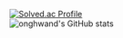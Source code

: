 [![Solved.ac Profile](http://mazassumnida.wtf/api/v2/generate_badge?boj=ldh960)](https://solved.ac/ldh960/)
<br>
![onghwand's GitHub stats](https://github-readme-stats.vercel.app/api?username=onghwand&show_icons=true&theme=dark) 
<br>

